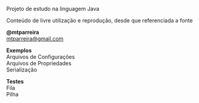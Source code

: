 Projeto de estudo na linguagem Java<p>
Conteúdo de livre utilização e reprodução, desde que referenciada a fonte<p>
<b>@mtparreira</b><br>
mtparreira@gmail.com<p>
<b>Exemplos</b><br>
Arquivos de Configurações<br>
Arquivos de Propriedades<br>
Serialização<p>
<b>Testes</b><br>
Fila<br>
Pilha<br>
